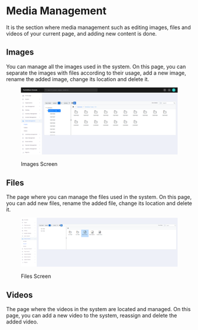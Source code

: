# Media Management

It is the section where media management such as editing images, files and videos of your current page, and adding new content is done.

## Images

You can manage all the images used in the system. On this page, you can separate the images with files according to their usage, add a new image, rename the added image, change its location and delete it.

<figure><img src="../../.gitbook/assets/image (2).png" alt=""><figcaption><p>Images Screen</p></figcaption></figure>

## Files

The page where you can manage the files used in the system. On this page, you can add new files, rename the added file, change its location and delete it.

<figure><img src="../../.gitbook/assets/folder.png" alt=""><figcaption><p>Files Screen</p></figcaption></figure>

## Videos

The page where the videos in the system are located and managed. On this page, you can add a new video to the system, reassign and delete the added video.
